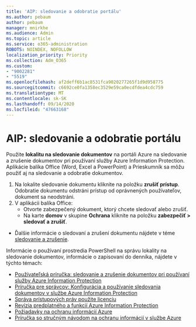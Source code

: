 ```yaml
---
title: 'AIP: sledovanie a odobratie portálu'
ms.author: pebaum
author: pebaum
manager: mnirkhe
ms.audience: Admin
ms.topic: article
ms.service: o365-administration
ROBOTS: NOINDEX, NOFOLLOW
localization_priority: Priority
ms.collection: Adm_O365
ms.custom:
- "9002281"
- "5519"
ms.openlocfilehash: af2deff6b1ac8531fca9020277265f1d9d958775
ms.sourcegitcommit: c6692ce0fa1358ec3529e59ca0ecdfdea4cdc759
ms.translationtype: MT
ms.contentlocale: sk-SK
ms.lasthandoff: 09/14/2020
ms.locfileid: "47663168"
---
```

# <a name="aip-track-and-revoke-portal"></a>AIP: sledovanie a odobratie portálu

Použite **lokalitu na sledovanie dokumentov** na portáli Azure na sledovanie a zrušenie dokumentov pri používaní služby Azure Information Protection. Aplikácie balíka Office (Word, Excel a PowerPoint) a Prieskumník sa môžu použiť aj na sledovanie a odobratie dokumentov.

1. Na lokalite sledovanie dokumentu kliknite na položku **zrušiť prístup**. Odobratie dokumentu odstráni prístup od oprávnených používateľov, dokument sa neodstráni.
2. V aplikácii balíka Office:
    - Otvorte zabezpečený dokument, ktorý chcete sledovať alebo zrušiť.
    - Na karte **domov** v skupine **Ochrana** kliknite na položku **zabezpečiť > sledovať a zrušiť**.

- Ďalšie informácie o sledovaní a zrušení dokumentu nájdete v téme [sledovanie a zrušenie](https://docs.microsoft.com/azure/information-protection/rms-client/client-track-revoke).

Informácie o používaní prostredia PowerShell na správu lokality na sledovanie dokumentov, informácie o zapisovaní do denníka, nájdete v týchto témach:
- [Používateľská príručka: sledovanie a zrušenie dokumentov pri používaní služby Azure Information Protection](https://docs.microsoft.com/azure/information-protection/rms-client/client-track-revoke)
- [Príručka pre správcov: Konfigurácia a používanie sledovania dokumentov v službe Azure Information Protection](https://docs.microsoft.com/azure/information-protection/rms-client/client-admin-guide-document-tracking)
- [Správa prístupových práv použite licenciu](https://docs.microsoft.com/azure/information-protection/configure-usage-rights#rights-management-use-license)
- [Revízia predplatného a funkcií Azure Information Protection](https://azure.microsoft.com/pricing/details/information-protection)
- [Požiadavky na ochranu informácií Azure](https://docs.microsoft.com/azure/information-protection/get-started/requirements)
- [Príručka so stručným návodom na ochranu informácií v službe Azure](https://docs.microsoft.com/azure/information-protection/get-started/infoprotect-quick-start-tutorial)
